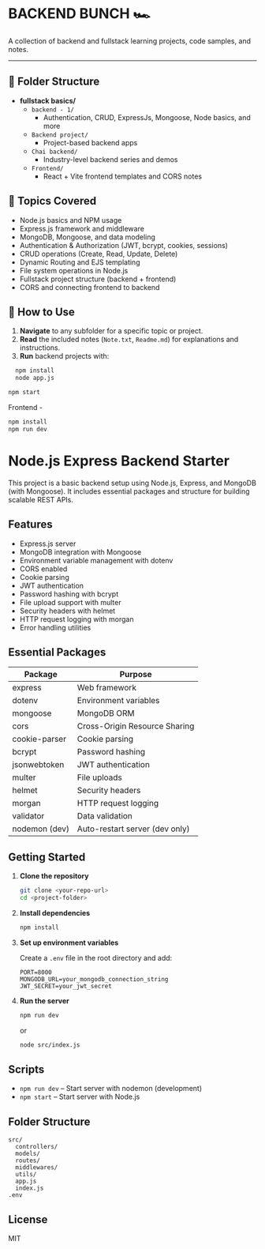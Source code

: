 # BACKEND BUNCH 🏎️

A collection of backend and fullstack learning projects, code samples, and notes.

---

## 📁 Folder Structure

- **fullstack basics/**
  - `backend - 1/`  
    - Authentication, CRUD, ExpressJs, Mongoose, Node basics, and more
  - `Backend project/`  
    - Project-based backend apps
  - `Chai backend/`  
    - Industry-level backend series and demos
  - `Frontend/`  
    - React + Vite frontend templates and CORS notes

## 📝 Topics Covered

- Node.js basics and NPM usage
- Express.js framework and middleware
- MongoDB, Mongoose, and data modeling
- Authentication & Authorization (JWT, bcrypt, cookies, sessions)
- CRUD operations (Create, Read, Update, Delete)
- Dynamic Routing and EJS templating
- File system operations in Node.js
- Fullstack project structure (backend + frontend)
- CORS and connecting frontend to backend

## 🚀 How to Use

1. **Navigate** to any subfolder for a specific topic or project.
2. **Read** the included notes (`Note.txt`, `Readme.md`) for explanations and instructions.
3. **Run** backend projects with:

 ```sh
   npm install
   node app.js
```

```sh
npm start
```

Frontend -

```sh
npm install
npm run dev
```

# Node.js Express Backend Starter

This project is a basic backend setup using Node.js, Express, and MongoDB (with Mongoose). It includes essential packages and structure for building scalable REST APIs.

## Features

- Express.js server
- MongoDB integration with Mongoose
- Environment variable management with dotenv
- CORS enabled
- Cookie parsing
- JWT authentication
- Password hashing with bcrypt
- File upload support with multer
- Security headers with helmet
- HTTP request logging with morgan
- Error handling utilities

## Essential Packages

| Package            | Purpose                          |
|--------------------|----------------------------------|
| express            | Web framework                    |
| dotenv             | Environment variables            |
| mongoose           | MongoDB ORM                      |
| cors               | Cross-Origin Resource Sharing    |
| cookie-parser      | Cookie parsing                   |
| bcrypt             | Password hashing                 |
| jsonwebtoken       | JWT authentication               |
| multer             | File uploads                     |
| helmet             | Security headers                 |
| morgan             | HTTP request logging             |
| validator          | Data validation                  |
| nodemon (dev)      | Auto-restart server (dev only)   |

## Getting Started

1. **Clone the repository**
   ```sh
   git clone <your-repo-url>
   cd <project-folder>
   ```

2. **Install dependencies**
   ```sh
   npm install
   ```

3. **Set up environment variables**

   Create a `.env` file in the root directory and add:
   ```
   PORT=8000
   MONGODB_URL=your_mongodb_connection_string
   JWT_SECRET=your_jwt_secret
   ```

4. **Run the server**
   ```sh
   npm run dev
   ```
   or
   ```sh
   node src/index.js
   ```

## Scripts

- `npm run dev` – Start server with nodemon (development)
- `npm start` – Start server with Node.js

## Folder Structure

```
src/
  controllers/
  models/
  routes/
  middlewares/
  utils/
  app.js
  index.js
.env
```

## License
MIT